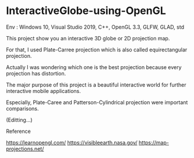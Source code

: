 # InteractiveGlobe-using-OpenGL
Env : Windows 10, Visual Studio 2019, C++, OpenGL 3.3, GLFW, GLAD, std



This project show you an interactive 3D globe or 2D projection map.

For that, I used Plate-Carree projection which is also called equirectangular projection.

Actually I was wondering which one is the best projection because every projection has distortion.

The major purpose of this project is a beautiful interactive world for further interactive mobile applications.

Especially, Plate-Caree and Patterson-Cylindrical projection were important comparisons.


(Editting...)








Reference

https://learnopengl.com/
https://visibleearth.nasa.gov/
https://map-projections.net/
